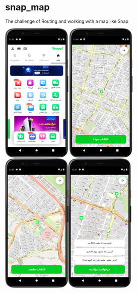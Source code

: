 # snap_map

The challenge of Routing and working with a map like Snap

<p align="left"> <img src="https://github.com/sajjadabbasi1383/SnapSample/blob/master/assets/images/Screenshot1.png" width="200" height="410"/>
<img src="https://github.com/sajjadabbasi1383/SnapSample/blob/master/assets/images/Screenshot5.png" width="200" height="410"/><img src="https://github.com/sajjadabbasi1383/SnapSample/blob/master/assets/images/Screenshot6.png" width="200" height="410"/><img src="https://github.com/sajjadabbasi1383/SnapSample/blob/master/assets/images/Screenshot7.png" width="200" height="410"/>


